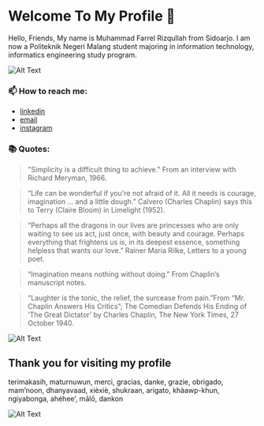 # Welcome To My Profile 👋

Hello, Friends, My name is Muhammad Farrel Rizqullah from Sidoarjo. I am now a Politeknik Negeri Malang student majoring in information technology, informatics engineering study program.

![Alt Text](https://media.giphy.com/media/a5viI92PAF89q/giphy.gif)

### 📫 How to reach me:

  - [linkedin]( https://www.linkedin.com/in/muhamad-farrel-rizqullah-972037221/ )
  - [email](mailto:mohammadfarrelrisqullah@gmail.com)
  - [instagram](https://www.instagram.com/farisqyy)

### 📚 Quotes:

> "Simplicity is a difficult thing to achieve." From an interview with Richard Meryman, 1966.

> “Life can be wonderful if you're not afraid of it. All it needs is courage, imagination ... and a little dough.” Calvero (Charles Chaplin) says this to Terry (Claire Bloom) in Limelight (1952).

>  “Perhaps all the dragons in our lives are princesses who are only waiting to see us act, just once, with beauty and courage. Perhaps everything that frightens us is, in its deepest essence, something helpless that wants our love.” Rainer Maria Rilke, Letters to a young poet.

> “Imagination means nothing without doing.” From Chaplin’s manuscript notes.

> “Laughter is the tonic, the relief, the surcease from pain.”From “Mr. Chaplin Answers His Critics”; The Comedian Defends His Ending of ‘The Great Dictator’ by Charles Chaplin, The New York Times, 27 October 1940.

![Alt Text](https://media.giphy.com/media/d3mlE7uhX8KFgEmY/giphy.gif)


## Thank you for visiting my profile

terimakasih, maturnuwun, merci, gracias, danke, grazie, obrigado, mam’noon, dhanyavaad, xièxiè, shukraan, arigato, khàawp-khun, ngiyabonga, ahéhee’, mālō, dankon

![Alt Text](https://media.giphy.com/media/11ISwbgCxEzMyY/giphy.gif)

